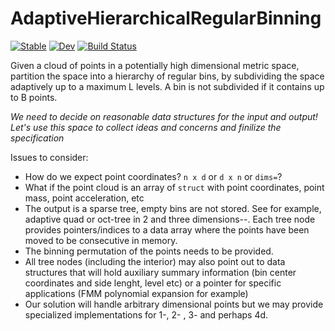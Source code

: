 # AdaptiveHierarchicalRegularBinning

[![Stable](https://img.shields.io/badge/docs-stable-blue.svg)](https://pitsianis.github.io/AdaptiveHierarchicalRegularBinning.jl/stable)
[![Dev](https://img.shields.io/badge/docs-dev-blue.svg)](https://pitsianis.github.io/AdaptiveHierarchicalRegularBinning.jl/dev)
[![Build Status](https://github.com/pitsianis/AdaptiveHierarchicalRegularBinning.jl/actions/workflows/CI.yml/badge.svg?branch=main)](https://github.com/pitsianis/AdaptiveHierarchicalRegularBinning.jl/actions/workflows/CI.yml?query=branch%3Amain)

Given a cloud of points in a potentially high dimensional metric space, partition the space into a hierarchy of regular bins, by subdividing the space adaptively up to a maximum L levels. A bin is not subdivided if it contains up to B points.

*We need to decide on reasonable data structures for the input and output! Let's use this space to collect ideas and concerns and finilize the specification*

Issues to consider:

 * How do we expect point coordinates? `n x d` or `d x n` or `dims=`? 
 * What if the point cloud is an array of `struct` with point coordinates, point mass, point acceleration, etc
 * The output is a sparse tree, empty bins are not stored. See for example, adaptive quad or oct-tree in 2 and three dimensions--. Each tree node provides pointers/indices to a data array where the points have been moved to be consecutive in memory. 
 * The binning permutation of the points needs to be provided.
 * All tree nodes (including the interior) may also point out to data structures that will hold auxiliary summary information (bin center coordinates and side lenght, level etc) or a pointer for specific applications (FMM polynomial expansion for example)  
 * Our solution will handle arbitrary dimensional points but we may provide specialized implementations for 1-, 2- , 3- and perhaps 4d. 
